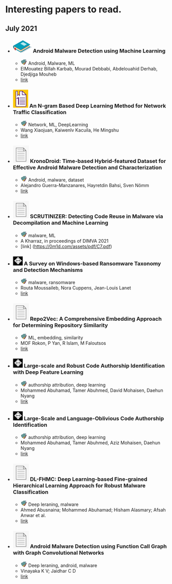 # Interesting papers to read.

## July 2021


- ### ![Book](imgs/book.png) Android Malware Detection using Machine Learning
	- ![Tags](imgs/tags.png) Android, Malware, ML
	- ElMouatez Billah Karbab, Mourad Debbabi, Abdelouahid Derhab, Djedjiga Mouheb
	- [link](https://link.springer.com/book/10.1007/978-3-030-74664-3)

- ### ![Chapter](imgs/chapter.png) An N-gram Based Deep Learning Method for Network Traffic Classification
	- ![Tags](imgs/tags.png) Network, ML, DeepLearning
	- Wang Xiaojuan, Kaiwenlv Kacuila, He Mingshu
	- [link](https://link.springer.com/chapter/10.1007/978-3-030-78612-0_24)

- ### ![Paper](imgs/paper.png) KronoDroid: Time-based Hybrid-featured Dataset for Effective Android Malware Detection and Characterization
	- ![Tags](imgs/tags.png) Android, malware, dataset
	- Alejandro Guerra-Manzanares, Hayretdin Bahsi, Sven Nõmm
	- [link](https://www.sciencedirect.com/science/article/pii/S0167404821002236)

- ### ![Paper](imgs/paper.png) SCRUTINIZER: Detecting Code Reuse in Malware via Decompilation and Machine Learning
	- ![Tags](imgs/tags.png) malware, ML
	- A Kharraz, in proceedings of DIMVA 2021
	- [link] (https://0m1d.com/assets/pdf/C7.pdf)

- ### ![ACM](imgs/acm.png) A Survey on Windows-based Ransomware Taxonomy and Detection Mechanisms
	- ![Tags](imgs/tags.png) malware, ransomware
	-  Routa Moussaileb, Nora Cuppens, Jean-Louis Lanet
	- [link](https://dl.acm.org/doi/abs/10.1145/3453153)

- ### ![Paper](imgs/paper.png) Repo2Vec: A Comprehensive Embedding Approach for Determining Repository Similarity
	- ![Tags](imgs/tags.png) ML, embedding, similarity
	- MOF Rokon, P Yan, R Islam, M Faloutsos
	- [link](https://arxiv.org/pdf/2107.05112.pdf)

- ### ![ACM](imgs/acm.png) Large-scale and Robust Code Authorship Identification with Deep Feature Learning
	- ![Tags](imgs/tags.png) authorship attribution, deep learning
	- Mohammed Abuhamad, Tamer Abuhmed, David Mohaisen, Daehun Nyang 
	- [link](https://dl.acm.org/doi/abs/10.1145/3461666)

- ### ![ACM](imgs/acm.png) Large-Scale and Language-Oblivious Code Authorship Identification
	- ![Tags](imgs/tags.png) authorship attribution, deep learning
	- Mohammed Abuhamad, Tamer Abuhmed, Aziz Mohaisen, Daehun Nyang 
	- [link](https://dl.acm.org/doi/10.1145/3243734.3243738)

- ### ![Paper](imgs/paper.png) DL-FHMC: Deep Learning-based Fine-grained Hierarchical Learning Approach for Robust Malware Classification
	- ![Tags](imgs/tags.png) Deep leraning, malware
	- Ahmed Abusnaina; Mohammed Abuhamad; Hisham Alasmary; Afsah Anwar et al.
	- [link](https://ieeexplore.ieee.org/abstract/document/9484718)

- ### ![Paper](imgs/paper.png) Android Malware Detection using Function Call Graph with Graph Convolutional Networks
	- ![Tags](imgs/tags.png) Deep leraning, android, malware
	- Vinayaka K V; Jaidhar C D
	- [link](https://ieeexplore.ieee.org/abstract/document/9478141)

